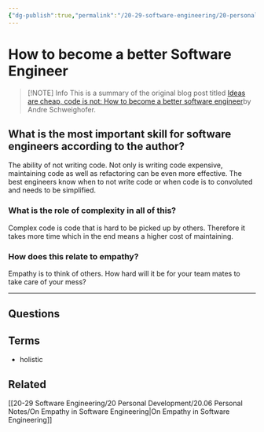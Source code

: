 ```yaml
---
{"dg-publish":true,"permalink":"/20-29-software-engineering/20-personal-development/20-02-blogs/how-to-become-a-better-software-engineer/","tags":["source/blog","code/best_practices"],"created":"2023-08-05T07:06:57.852-05:00","updated":"2023-09-19T08:07:33.025-05:00"}
---
```


# How to become a better Software Engineer

> [!NOTE] Info
> This is a summary of the original blog post titled [Ideas are cheap, code is not: How to become a better software engineer](https://andreschweighofer.com/career/ideas-are-cheap-code-is-not-how-to-become-a-better-software-engineer/)by Andre Schweighofer.
## What is the most important skill for software engineers according to the author?
The ability of not writing code. Not only is writing code expensive, maintaining code as well as refactoring can be even more effective. The best engineers know when to not write code or when code is to convoluted and needs to be simplified.
### What is the role of complexity in all of this?
Complex code is code that is hard to be picked up by others. Therefore it takes more time which in the end means a higher cost of maintaining.
### How does this relate to empathy?
Empathy is to think of others. How hard will it be for your team mates to take care of your mess?

---
## Questions
## Terms
- holistic
## Related
[[20-29 Software Engineering/20 Personal Development/20.06 Personal Notes/On Empathy in Software Engineering\|On Empathy in Software Engineering]]